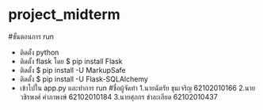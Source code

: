 # project_midterm
#ขั้นตอนการ run 
- ติดตั้ง python
- ติดตั้ง flask โดย $ pip install Flask
- ติดตั้ง $ pip install -U MarkupSafe
- ติดตั้ง $ pip install -U Flask-SQLAlchemy
- เข้าไปใน app.py และทำการ run
#ชื่อผู้จัดทำ
1.นายฉัตรัย ขุนเจริญ 62102010166
2.นายวชิรพงศ์ คำภาพงษ์ 62102010184
3.นายศุภกร ขำละเอียด 62102010437
 
